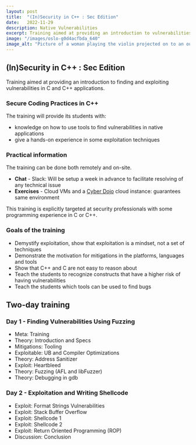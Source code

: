 ```yaml
---
layout: post
title:  "(In)Security in C++ : Sec Edition"
date:   2022-11-29
description: Native Vulnerabilities
excerpt: Training aimed at providing an introduction to vulnerabilities for native applications.
image: "/images/oslo-g0d4acfbda_640"
image_alt: "Picture of a woman playing the violin projected on to an outcrop on the opera buildings roof"
---
```


## (In)Security in C++ : Sec Edition

Training aimed at providing an introduction to finding and exploiting vulnerabilities in C and C++ applications.

### Secure Coding Practices in C++

The training will provide its students with:

- knowledge on how to use tools to find vulnerabilities in native applications
- give a hands-on experience in some exploitation techniques

### Practical information

The training can be done both remotely and on-site.

- **Chat** - Slack: Will be setup a week in advance to facilitate resolving of any technical issue
- **Exercises** - Cloud VMs and a [Cyber Dojo][1] cloud instance: guarantees same environment

This training is explicitly targeted at security professionals with some programming experience in C or C++.

### Goals of the training

- Demystify exploitation, show that exploitation is a mindset, not a set of techniques
- Demonstrate the motivation for mitigations in the platforms, languages and tools
- Show that C++ and C are not easy to reason about
- Teach the students to recognize constructs that have a higher risk of having vulnerabilities
- Teach the students which tools can be used to find bugs

## Two-day training

### Day 1 - Finding Vulnerabilities Using Fuzzing

- Meta: Training
- Theory: Introduction and Specs
- Mitigations: Tooling
- Exploitable: UB and Compiler Optimizations
- Theory: Address Sanitizer
- Exploit: Heartbleed
- Theory: Fuzzing (AFL and libFuzzer)
- Theory: Debugging in gdb

### Day 2 - Exploitation and Writing Shellcode

- Exploit: Format Strings Vulnerabilities
- Exploit: Stack Buffer Overflow
- Exploit: Shellcode 1
- Exploit: Shellcode 2
- Exploit: Return Oriented Programming (ROP)
- Discussion: Conclusion

[1]: https://cyber-dojo.org/
